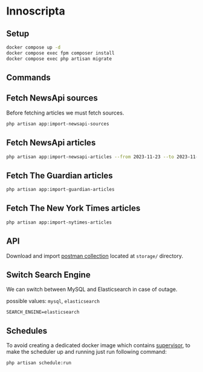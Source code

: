 # Innoscripta

## Setup

```bash
docker compose up -d
docker compose exec fpm composer install
docker compose exec php artisan migrate
```

## Commands

## Fetch NewsApi sources

Before fetching articles we must fetch sources.

```bash
php artisan app:import-newsapi-sources
```

## Fetch NewsApi articles

```bash
php artisan app:import-newsapi-articles --from 2023-11-23 --to 2023-11-23
```

## Fetch The Guardian articles

```bash
php artisan app:import-guardian-articles
```

## Fetch The New York Times articles

```bash
php artisan app:import-nytimes-articles
```

## API

Download and import [postman collection](./storage/Innoscripta.postman_collection.json) located at `storage/` directory.

## Switch Search Engine

We can switch between MySQL and Elasticsearch in case of outage.

possible values: `mysql`, `elasticsearch`

```
SEARCH_ENGINE=elasticsearch
```

## Schedules

To avoid creating a dedicated docker image which contains [supervisor](https://supervisord.org/), to make the scheduler
up and running just run following command:

```
php artisan schedule:run
```

